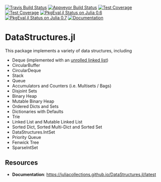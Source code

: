 [![Travis Build Status](https://travis-ci.org/JuliaCollections/DataStructures.jl.svg?branch=master)](https://travis-ci.org/JuliaCollections/DataStructures.jl)
[![Appveyor Build Status](https://ci.appveyor.com/api/projects/status/5gw9xok4e58aixsv?svg=true)](https://ci.appveyor.com/project/kmsquire/datastructures-jl)
[![Test Coverage](https://coveralls.io/repos/github/JuliaCollections/DataStructures.jl/badge.svg?branch=master)](https://coveralls.io/github/JuliaCollections/DataStructures.jl?branch=master)
[![Test Coverage](https://codecov.io/github/JuliaCollections/DataStructures.jl/coverage.svg?branch=master)](https://codecov.io/github/JuliaCollections/DataStructures.jl?branch=master)
[![PkgEval.jl Status on Julia 0.6](http://pkg.julialang.org/badges/DataStructures_0.6.svg)](http://pkg.julialang.org/?pkg=DataStructures&ver=0.6)
[![PkgEval.jl Status on Julia 0.7](http://pkg.julialang.org/badges/DataStructures_0.7.svg)](http://pkg.julialang.org/?pkg=DataStructures&ver=0.7)
[![Documentation](https://img.shields.io/badge/docs-latest-blue.svg)](https://juliacollections.github.io/DataStructures.jl/latest)

DataStructures.jl
=================

This package implements a variety of data structures, including

-   Deque (implemented with an [unrolled linked
    list](https://en.wikipedia.org/wiki/Unrolled_linked_list))
-   CircularBuffer
-   CircularDeque
-   Stack
-   Queue
-   Accumulators and Counters (i.e. Multisets / Bags)
-   Disjoint Sets
-   Binary Heap
-   Mutable Binary Heap
-   Ordered Dicts and Sets
-   Dictionaries with Defaults
-   Trie
-   Linked List and Mutable Linked List
-   Sorted Dict, Sorted Multi-Dict and Sorted Set
-   DataStructures.IntSet
-   Priority Queue
-   Fenwick Tree
-   SparseIntSet

Resources
---------

-   **Documentation**: https://juliacollections.github.io/DataStructures.jl/latest
